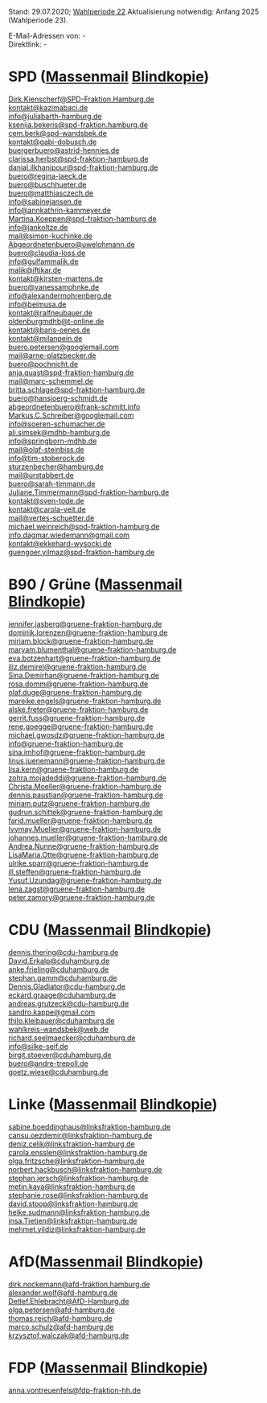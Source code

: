 Stand: 29.07.2020; [Wahlperiode 22](https://de.wikipedia.org/wiki/Liste_der_Mitglieder_der_Hamburgischen_B%C3%BCrgerschaft_(22._Wahlperiode))    
Aktualisierung notwendig: Anfang 2025 (Wahlperiode 23).      
    
E-Mail-Adressen von: -  
Direktlink: -  
      
      
# SPD ([Massenmail](mailto:Dirk.Kienscherf@SPD-Fraktion.Hamburg.de;kontakt@kazimabaci.de;info@juliabarth-hamburg.de;ksenija.bekeris@spd-fraktion.hamburg.de;cem.berk@spd-wandsbek.de;kontakt@gabi-dobusch.de;buergerbuero@astrid-hennies.de;clarissa.herbst@spd-fraktion-hamburg.de;danial.ilkhanipour@spd-fraktion-hamburg.de;buero@regina-jaeck.de;buero@buschhueter.de;buero@matthiasczech.de;info@sabinejansen.de;info@annkathrin-kammeyer.de;Martina.Koeppen@spd-fraktion-hamburg.de;info@jankoltze.de;mail@simon-kuchinke.de;Abgeordnetenbuero@uwelohmann.de;buero@claudia-loss.de;info@gulfammalik.de;malik@iftikar.de;kontakt@kirsten-martens.de;buero@vanessamohnke.de;info@alexandermohrenberg.de;info@beimusa.de;kontakt@ralfneubauer.de;oldenburgmdhb@t-online.de;kontakt@baris-oenes.de;kontakt@milanpein.de;buero.petersen@googlemail.com;mail@arne-platzbecker.de;buero@pochnicht.de;anja.quast@spd-fraktion-hamburg.de;mail@marc-schemmel.de;britta.schlage@spd-fraktion-hamburg.de;buero@hansjoerg-schmidt.de;abgeordnetenbuero@frank-schmitt.info;Markus.C.Schreiber@googlemail.com;info@soeren-schumacher.de;ali.simsek@mdhb-hamburg.de;info@springborn-mdhb.de;mail@olaf-steinbiss.de;info@tim-stoberock.de;sturzenbecher@hamburg.de;mail@urstabbert.de;buero@sarah-timmann.de;Juliane.Timmermann@spd-fraktion-hamburg.de;kontakt@sven-tode.de;kontakt@carola-veit.de;mail@vertes-schuetter.de;michael.weinreich@spd-fraktion-hamburg.de;info.dagmar.wiedemann@gmail.com;kontakt@ekkehard-wysocki.de;guengoer.yilmaz@spd-fraktion-hamburg.de;) [Blindkopie](mailto:Dirk.Kienscherf@SPD-Fraktion.Hamburg.de;kontakt@kazimabaci.de;info@juliabarth-hamburg.de;ksenija.bekeris@spd-fraktion.hamburg.de;cem.berk@spd-wandsbek.de;kontakt@gabi-dobusch.de;buergerbuero@astrid-hennies.de;clarissa.herbst@spd-fraktion-hamburg.de;danial.ilkhanipour@spd-fraktion-hamburg.de;buero@regina-jaeck.de;buero@buschhueter.de;buero@matthiasczech.de;info@sabinejansen.de;info@annkathrin-kammeyer.de;Martina.Koeppen@spd-fraktion-hamburg.de;info@jankoltze.de;mail@simon-kuchinke.de;Abgeordnetenbuero@uwelohmann.de;buero@claudia-loss.de;info@gulfammalik.de;malik@iftikar.de;kontakt@kirsten-martens.de;buero@vanessamohnke.de;info@alexandermohrenberg.de;info@beimusa.de;kontakt@ralfneubauer.de;oldenburgmdhb@t-online.de;kontakt@baris-oenes.de;kontakt@milanpein.de;buero.petersen@googlemail.com;mail@arne-platzbecker.de;buero@pochnicht.de;anja.quast@spd-fraktion-hamburg.de;mail@marc-schemmel.de;britta.schlage@spd-fraktion-hamburg.de;buero@hansjoerg-schmidt.de;abgeordnetenbuero@frank-schmitt.info;Markus.C.Schreiber@googlemail.com;info@soeren-schumacher.de;ali.simsek@mdhb-hamburg.de;info@springborn-mdhb.de;mail@olaf-steinbiss.de;info@tim-stoberock.de;sturzenbecher@hamburg.de;mail@urstabbert.de;buero@sarah-timmann.de;Juliane.Timmermann@spd-fraktion-hamburg.de;kontakt@sven-tode.de;kontakt@carola-veit.de;mail@vertes-schuetter.de;michael.weinreich@spd-fraktion-hamburg.de;info.dagmar.wiedemann@gmail.com;kontakt@ekkehard-wysocki.de;guengoer.yilmaz@spd-fraktion-hamburg.de;)) 
      
Dirk.Kienscherf@SPD-Fraktion.Hamburg.de  
kontakt@kazimabaci.de  
info@juliabarth-hamburg.de  
ksenija.bekeris@spd-fraktion.hamburg.de  
cem.berk@spd-wandsbek.de  
kontakt@gabi-dobusch.de  
buergerbuero@astrid-hennies.de  
clarissa.herbst@spd-fraktion-hamburg.de  
danial.ilkhanipour@spd-fraktion-hamburg.de  
buero@regina-jaeck.de  
buero@buschhueter.de  
buero@matthiasczech.de  
info@sabinejansen.de  
info@annkathrin-kammeyer.de  
Martina.Koeppen@spd-fraktion-hamburg.de  
info@jankoltze.de  
mail@simon-kuchinke.de  
Abgeordnetenbuero@uwelohmann.de  
buero@claudia-loss.de  
info@gulfammalik.de  
malik@iftikar.de  
kontakt@kirsten-martens.de  
buero@vanessamohnke.de  
info@alexandermohrenberg.de  
info@beimusa.de  
kontakt@ralfneubauer.de  
oldenburgmdhb@t-online.de  
kontakt@baris-oenes.de  
kontakt@milanpein.de  
buero.petersen@googlemail.com  
mail@arne-platzbecker.de  
buero@pochnicht.de  
anja.quast@spd-fraktion-hamburg.de  
mail@marc-schemmel.de  
britta.schlage@spd-fraktion-hamburg.de  
buero@hansjoerg-schmidt.de  
abgeordnetenbuero@frank-schmitt.info  
Markus.C.Schreiber@googlemail.com  
info@soeren-schumacher.de  
ali.simsek@mdhb-hamburg.de  
info@springborn-mdhb.de  
mail@olaf-steinbiss.de  
info@tim-stoberock.de  
sturzenbecher@hamburg.de  
mail@urstabbert.de  
buero@sarah-timmann.de  
Juliane.Timmermann@spd-fraktion-hamburg.de  
kontakt@sven-tode.de  
kontakt@carola-veit.de  
mail@vertes-schuetter.de  
michael.weinreich@spd-fraktion-hamburg.de  
info.dagmar.wiedemann@gmail.com  
kontakt@ekkehard-wysocki.de  
guengoer.yilmaz@spd-fraktion-hamburg.de  
      
      
# B90 / Grüne ([Massenmail](mailto:jennifer.jasberg@gruene-fraktion-hamburg.de;dominik.lorenzen@gruene-fraktion-hamburg.de;miriam.block@gruene-fraktion-hamburg.de;maryam.blumenthal@gruene-fraktion-hamburg.de;eva.botzenhart@gruene-fraktion-hamburg.de;iliz.demirel@gruene-fraktion-hamburg.de;Sina.Demirhan@gruene-fraktion-hamburg.de;rosa.domm@gruene-fraktion-hamburg.de;olaf.duge@gruene-fraktion-hamburg.de;mareike.engels@gruene-fraktion-hamburg.de;alske.freter@gruene-fraktion-hamburg.de;gerrit.fuss@gruene-fraktion-hamburg.de;rene.goegge@gruene-fraktion-hamburg.de;michael.gwosdz@gruene-fraktion-hamburg.de;info@gruene-fraktion-hamburg.de;sina.imhof@gruene-fraktion-hamburg.de;linus.juenemann@gruene-fraktion-hamburg.de;lisa.kern@gruene-fraktion-hamburg.de;zohra.mojadeddi@gruene-fraktion-hamburg.de;Christa.Moeller@gruene-fraktion-hamburg.de;dennis.paustian@gruene-fraktion-hamburg.de;miriam.putz@gruene-fraktion-hamburg.de;gudrun.schittek@gruene-fraktion-hamburg.de;farid.mueller@gruene-fraktion-hamburg.de;Ivymay.Mueller@gruene-fraktion-hamburg.de;johannes.mueller@gruene-fraktion-hamburg.de;Andrea.Nunne@gruene-fraktion-hamburg.de;LisaMaria.Otte@gruene-fraktion-hamburg.de;ulrike.sparr@gruene-fraktion-hamburg.de;ill.steffen@gruene-fraktion-hamburg.de;Yusuf.Uzundag@gruene-fraktion-hamburg.de;lena.zagst@gruene-fraktion-hamburg.de;peter.zamory@gruene-fraktion-hamburg.de;) [Blindkopie](mailto:jennifer.jasberg@gruene-fraktion-hamburg.de;dominik.lorenzen@gruene-fraktion-hamburg.de;miriam.block@gruene-fraktion-hamburg.de;maryam.blumenthal@gruene-fraktion-hamburg.de;eva.botzenhart@gruene-fraktion-hamburg.de;iliz.demirel@gruene-fraktion-hamburg.de;Sina.Demirhan@gruene-fraktion-hamburg.de;rosa.domm@gruene-fraktion-hamburg.de;olaf.duge@gruene-fraktion-hamburg.de;mareike.engels@gruene-fraktion-hamburg.de;alske.freter@gruene-fraktion-hamburg.de;gerrit.fuss@gruene-fraktion-hamburg.de;rene.goegge@gruene-fraktion-hamburg.de;michael.gwosdz@gruene-fraktion-hamburg.de;info@gruene-fraktion-hamburg.de;sina.imhof@gruene-fraktion-hamburg.de;linus.juenemann@gruene-fraktion-hamburg.de;lisa.kern@gruene-fraktion-hamburg.de;zohra.mojadeddi@gruene-fraktion-hamburg.de;Christa.Moeller@gruene-fraktion-hamburg.de;dennis.paustian@gruene-fraktion-hamburg.de;miriam.putz@gruene-fraktion-hamburg.de;gudrun.schittek@gruene-fraktion-hamburg.de;farid.mueller@gruene-fraktion-hamburg.de;Ivymay.Mueller@gruene-fraktion-hamburg.de;johannes.mueller@gruene-fraktion-hamburg.de;Andrea.Nunne@gruene-fraktion-hamburg.de;LisaMaria.Otte@gruene-fraktion-hamburg.de;ulrike.sparr@gruene-fraktion-hamburg.de;ill.steffen@gruene-fraktion-hamburg.de;Yusuf.Uzundag@gruene-fraktion-hamburg.de;lena.zagst@gruene-fraktion-hamburg.de;peter.zamory@gruene-fraktion-hamburg.de;))   
      
jennifer.jasberg@gruene-fraktion-hamburg.de  
dominik.lorenzen@gruene-fraktion-hamburg.de  
miriam.block@gruene-fraktion-hamburg.de  
maryam.blumenthal@gruene-fraktion-hamburg.de  
eva.botzenhart@gruene-fraktion-hamburg.de  
iliz.demirel@gruene-fraktion-hamburg.de  
Sina.Demirhan@gruene-fraktion-hamburg.de  
rosa.domm@gruene-fraktion-hamburg.de  
olaf.duge@gruene-fraktion-hamburg.de  
mareike.engels@gruene-fraktion-hamburg.de  
alske.freter@gruene-fraktion-hamburg.de  
gerrit.fuss@gruene-fraktion-hamburg.de  
rene.goegge@gruene-fraktion-hamburg.de  
michael.gwosdz@gruene-fraktion-hamburg.de  
info@gruene-fraktion-hamburg.de  
sina.imhof@gruene-fraktion-hamburg.de  
linus.juenemann@gruene-fraktion-hamburg.de  
lisa.kern@gruene-fraktion-hamburg.de  
zohra.mojadeddi@gruene-fraktion-hamburg.de  
Christa.Moeller@gruene-fraktion-hamburg.de  
dennis.paustian@gruene-fraktion-hamburg.de  
miriam.putz@gruene-fraktion-hamburg.de  
gudrun.schittek@gruene-fraktion-hamburg.de  
farid.mueller@gruene-fraktion-hamburg.de  
Ivymay.Mueller@gruene-fraktion-hamburg.de  
johannes.mueller@gruene-fraktion-hamburg.de  
Andrea.Nunne@gruene-fraktion-hamburg.de  
LisaMaria.Otte@gruene-fraktion-hamburg.de  
ulrike.sparr@gruene-fraktion-hamburg.de   
ill.steffen@gruene-fraktion-hamburg.de  
Yusuf.Uzundag@gruene-fraktion-hamburg.de  
lena.zagst@gruene-fraktion-hamburg.de  
peter.zamory@gruene-fraktion-hamburg.de  
      
      
# CDU ([Massenmail](mailto:dennis.thering@cdu-hamburg.de;David.Erkalp@cduhamburg.de;anke.frieling@cduhamburg.de;stephan.gamm@cduhamburg.de;Dennis.Gladiator@cdu-hamburg.de;eckard.graage@cduhamburg.de;andreas.grutzeck@cdu-hamburg.de;sandro.kappe@gmail.com;thilo.kleibauer@cduhamburg.de;wahlkreis-wandsbek@web.de;richard.seelmaecker@cduhamburg.de;info@silke-seif.de;birgit.stoever@cduhamburg.de;buero@andre-trepoll.de;goetz.wiese@cduhamburg.de;) [Blindkopie](mailto:dennis.thering@cdu-hamburg.de;David.Erkalp@cduhamburg.de;anke.frieling@cduhamburg.de;stephan.gamm@cduhamburg.de;Dennis.Gladiator@cdu-hamburg.de;eckard.graage@cduhamburg.de;andreas.grutzeck@cdu-hamburg.de;sandro.kappe@gmail.com;thilo.kleibauer@cduhamburg.de;wahlkreis-wandsbek@web.de;richard.seelmaecker@cduhamburg.de;info@silke-seif.de;birgit.stoever@cduhamburg.de;buero@andre-trepoll.de;goetz.wiese@cduhamburg.de;))  
      
dennis.thering@cdu-hamburg.de  
David.Erkalp@cduhamburg.de  
anke.frieling@cduhamburg.de  
stephan.gamm@cduhamburg.de  
Dennis.Gladiator@cdu-hamburg.de  
eckard.graage@cduhamburg.de  
andreas.grutzeck@cdu-hamburg.de  
sandro.kappe@gmail.com  
thilo.kleibauer@cduhamburg.de  
wahlkreis-wandsbek@web.de  
richard.seelmaecker@cduhamburg.de  
info@silke-seif.de  
birgit.stoever@cduhamburg.de  
buero@andre-trepoll.de  
goetz.wiese@cduhamburg.de  
      
      
# Linke ([Massenmail](mailto:sabine.boeddinghaus@linksfraktion-hamburg.de;cansu.oezdemir@linksfraktion-hamburg.de;deniz.celik@linksfraktion-hamburg.de;carola.ensslen@linksfraktion-hamburg.de;olga.fritzsche@linksfraktion-hamburg.de;norbert.hackbusch@linksfraktion-hamburg.de;stephan.jersch@linksfraktion-hamburg.de;metin.kaya@linksfraktion-hamburg.de;stephanie.rose@linksfraktion-hamburg.de;david.stoop@linksfraktion-hamburg.de;heike.sudmann@linksfraktion-hamburg.de;insa.Tietjen@linksfraktion-hamburg.de;mehmet.yildiz@linksfraktion-hamburg.de;) [Blindkopie](mailto:sabine.boeddinghaus@linksfraktion-hamburg.de;cansu.oezdemir@linksfraktion-hamburg.de;deniz.celik@linksfraktion-hamburg.de;carola.ensslen@linksfraktion-hamburg.de;olga.fritzsche@linksfraktion-hamburg.de;norbert.hackbusch@linksfraktion-hamburg.de;stephan.jersch@linksfraktion-hamburg.de;metin.kaya@linksfraktion-hamburg.de;stephanie.rose@linksfraktion-hamburg.de;david.stoop@linksfraktion-hamburg.de;heike.sudmann@linksfraktion-hamburg.de;insa.Tietjen@linksfraktion-hamburg.de;mehmet.yildiz@linksfraktion-hamburg.de;))   
      
sabine.boeddinghaus@linksfraktion-hamburg.de  
cansu.oezdemir@linksfraktion-hamburg.de  
deniz.celik@linksfraktion-hamburg.de  
carola.ensslen@linksfraktion-hamburg.de  
olga.fritzsche@linksfraktion-hamburg.de  
norbert.hackbusch@linksfraktion-hamburg.de  
stephan.jersch@linksfraktion-hamburg.de  
metin.kaya@linksfraktion-hamburg.de  
stephanie.rose@linksfraktion-hamburg.de  
david.stoop@linksfraktion-hamburg.de  
heike.sudmann@linksfraktion-hamburg.de  
insa.Tietjen@linksfraktion-hamburg.de  
mehmet.yildiz@linksfraktion-hamburg.de  
    
      
# AfD([Massenmail](mailto:dirk.nockemann@afd-fraktion.hamburg.de;alexander.wolf@afd-hamburg.de;Detlef.Ehlebracht@AfD-Hamburg.de;olga.petersen@afd-hamburg.de;thomas.reich@afd-hamburg.de;marco.schulz@afd-hamburg.de;krzysztof.walczak@afd-hamburg.de;) [Blindkopie](mailto:dirk.nockemann@afd-fraktion.hamburg.de;alexander.wolf@afd-hamburg.de;Detlef.Ehlebracht@AfD-Hamburg.de;olga.petersen@afd-hamburg.de;thomas.reich@afd-hamburg.de;marco.schulz@afd-hamburg.de;krzysztof.walczak@afd-hamburg.de;)) 
    
dirk.nockemann@afd-fraktion.hamburg.de  
alexander.wolf@afd-hamburg.de  
Detlef.Ehlebracht@AfD-Hamburg.de  
olga.petersen@afd-hamburg.de  
thomas.reich@afd-hamburg.de  
marco.schulz@afd-hamburg.de  
krzysztof.walczak@afd-hamburg.de  
    
      
# FDP ([Massenmail](mailto:anna.vontreuenfels@fdp-fraktion-hh.de;) [Blindkopie](mailto:anna.vontreuenfels@fdp-fraktion-hh.de;))  
    
anna.vontreuenfels@fdp-fraktion-hh.de  
